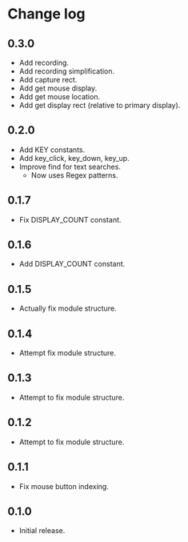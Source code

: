 # Change log

## 0.3.0
- Add recording.
- Add recording simplification.
- Add capture rect.
- Add get mouse display.
- Add get mouse location.
- Add get display rect (relative to primary display).

## 0.2.0
- Add KEY constants.
- Add key_click, key_down, key_up.
- Improve find for text searches.
    - Now uses Regex patterns.

## 0.1.7
- Fix DISPLAY_COUNT constant.

## 0.1.6
- Add DISPLAY_COUNT constant.

## 0.1.5
- Actually fix module structure.

## 0.1.4
- Attempt fix module structure.

## 0.1.3
- Attempt to fix module structure.

## 0.1.2
- Attempt to fix module structure.

## 0.1.1
- Fix mouse button indexing.

## 0.1.0
- Initial release.
